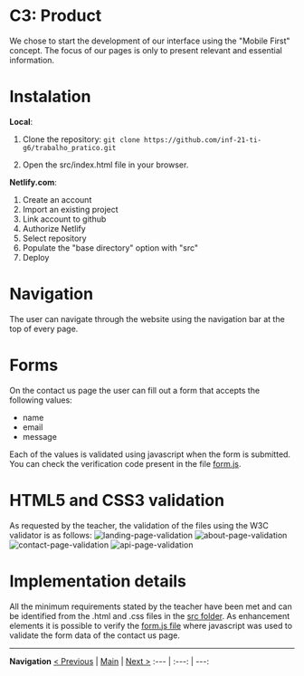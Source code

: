 # C3: Product
We chose to start the development of our interface using the "Mobile First" concept.
The focus of our pages is only to present relevant and essential information.

# Instalation

**Local**:
1. Clone the repository: ```git clone https://github.com/inf-21-ti-g6/trabalho_pratico.git```

2. Open the src/index.html file in your browser.

**Netlify.com**:
1. Create an account
2. Import an existing project
3. Link account to github
4. Authorize Netlify
5. Select repository
6. Populate the "base directory" option with "src"
7. Deploy

# Navigation
The user can navigate through the website using the navigation bar at the top of every page.

# Forms
On the contact us page the user can fill out a form that accepts the following values:
- name
- email
- message

Each of the values is validated using javascript when the form is submitted. You can check the verification code present in the file [form.js](../src/js/form.js).

# HTML5 and CSS3 validation
As requested by the teacher, the validation of the files using the W3C validator is as follows:
![landing-page-validation](images/validation/landing-page.png)
![about-page-validation](images/validation/about-page.png)
![contact-page-validation](images/validation/contact-page.png)
![api-page-validation](images/validation/api-page.png)

# Implementation details
All the minimum requirements stated by the teacher have been met and can be identified from the .html and .css files in the [src folder](../src).
As enhancement elements it is possible to verify the [form.js file](../src/js/form.js) where javascript was used to validate the form data of the contact us page.

---
**Navigation** 
[< Previous](c2.md) | [Main](../../../) | [Next >](c4.md)
:--- | :---: | ---: 
